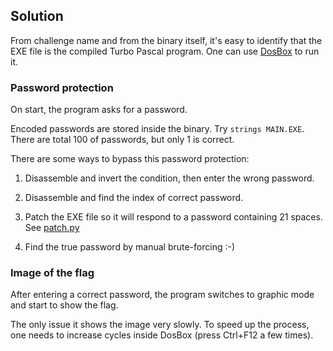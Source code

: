 ## Solution

From challenge name and from the binary itself, it's easy to identify that the EXE file is the compiled Turbo Pascal program. One can use [DosBox](https://www.dosbox.com/) to run it.

### Password protection

On start, the program asks for a password.

Encoded passwords are stored inside the binary. Try `strings MAIN.EXE`. There are total 100 of passwords, but only 1 is correct.

There are some ways to bypass this password protection:

1. Disassemble and invert the condition, then enter the wrong password.

2. Disassemble and find the index of correct password.

3. Patch the EXE file so it will respond to a password containing 21 spaces. See [patch.py](patch.py)

4. Find the true password by manual brute-forcing :-)

### Image of the flag

After entering a correct password, the program switches to graphic mode and start to show the flag.

The only issue it shows the image very slowly. To speed up the process, one needs to increase cycles inside DosBox (press Ctrl+F12 a few times).
